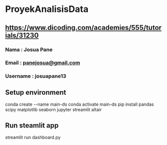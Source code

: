 # ProyekAnalisisData
## https://www.dicoding.com/academies/555/tutorials/31230

### Nama      : Josua Pane
### Email     : panejosua@gmail.com
### Username  : josuapane13

## Setup environment
conda create --name main-ds
conda activate main-ds
pip install pandas scipy matplotlib seaborn jupyter streamlit altair

## Run steamlit app
streamlit run dashboard.py

